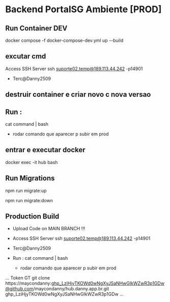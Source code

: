 # Backend PortalSG Ambiente [PROD]

## Run Container DEV

docker compose -f docker-compose-dev.yml up --build

## excutar cmd
 Access SSH Server ssh suporte02.temp@189.113.44.242 -p14901
- Terc@Danny2509

## destruir container e criar novo c nova versao
## Run :
  cat command | bash
  - rodar comando que aparecer p subir em prod

## entrar e executar docker
docker exec -it hub bash


## Run Migrations
npm run migrate:up

npm run migrate:down

## Production Build

- Upload Code on MAIN BRANCH !!!
- Access SSH Server ssh suporte02.temp@189.113.44.242 -p14901
- Terc@Danny2509

- Run :
  cat command | bash
  - rodar comando que aparecer p subir em prod

...
Token GT
git clone https://maycondanny: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@github.com/maycondanny/hub.danny.app.br.git
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
...

